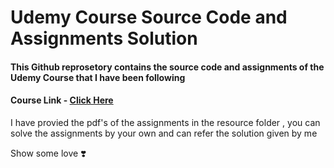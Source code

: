 <h1>Udemy Course Source Code and Assignments Solution</h1>
  <h4>This Github reprosetory contains the source code and assignments of the Udemy Course that I have been following
    
  </h4>
  <h4>Course Link - <a href="https://www.udemy.com/course/the-complete-javascript-course/">Click Here</a></h4>

  <p>I have provied the pdf's of the assignments in the resource folder , you can solve the assignments by your own and can refer the solution given by me</p>
  <p>Show some love ❣️</p>
